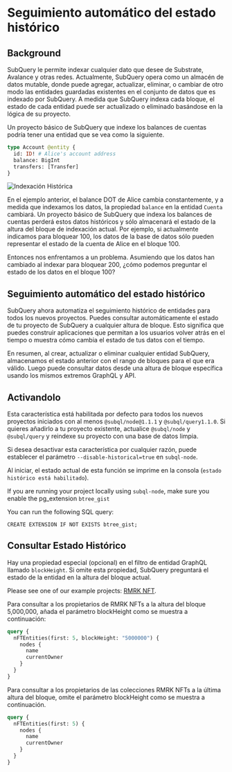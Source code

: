 # Seguimiento automático del estado histórico

## Background

SubQuery le permite indexar cualquier dato que desee de Substrate, Avalance y otras redes. Actualmente, SubQuery opera como un almacén de datos mutable, donde puede agregar, actualizar, eliminar, o cambiar de otro modo las entidades guardadas existentes en el conjunto de datos que es indexado por SubQuery. A medida que SubQuery indexa cada bloque, el estado de cada entidad puede ser actualizado o eliminado basándose en la lógica de su proyecto.

Un proyecto básico de SubQuery que indexe los balances de cuentas podría tener una entidad que se vea como la siguiente.

```graphql
type Account @entity {
  id: ID! # Alice's account address
  balance: BigInt
  transfers: [Transfer]
}
```

![Indexación Histórica](/assets/img/historic_indexing.png
)

En el ejemplo anterior, el balance DOT de Alice cambia constantemente, y a medida que indexamos los datos, la propiedad `balance` en la entidad `Cuenta` cambiará. Un proyecto básico de SubQuery que indexa los balances de cuentas perderá estos datos históricos y sólo almacenará el estado de la altura del bloque de indexación actual. Por ejemplo, si actualmente indicamos para bloquear 100, los datos de la base de datos sólo pueden representar el estado de la cuenta de Alice en el bloque 100.

Entonces nos enfrentamos a un problema. Asumiendo que los datos han cambiado al indexar para bloquear 200, ¿cómo podemos preguntar el estado de los datos en el bloque 100?

## Seguimiento automático del estado histórico

SubQuery ahora automatiza el seguimiento histórico de entidades para todos los nuevos proyectos. Puedes consultar automáticamente el estado de tu proyecto de SubQuery a cualquier altura de bloque. Esto significa que puedes construir aplicaciones que permitan a los usuarios volver atrás en el tiempo o muestra cómo cambia el estado de tus datos con el tiempo.

En resumen, al crear, actualizar o eliminar cualquier entidad SubQuery, almacenamos el estado anterior con el rango de bloques para el que era válido. Luego puede consultar datos desde una altura de bloque específica usando los mismos extremos GraphQL y API.

## Activandolo

Esta característica está habilitada por defecto para todos los nuevos proyectos iniciados con al menos `@subql/node@1.1.1` y `@subql/query1.1.0`. Si quieres añadirlo a tu proyecto existente, actualice `@subql/node` y `@subql/query` y reindexe su proyecto con una base de datos limpia.

Si desea desactivar esta característica por cualquier razón, puede establecer el parámetro `--disable-historical=true` en `subql-node`.

Al iniciar, el estado actual de esta función se imprime en la consola (`estado histórico está habilitado`).

If you are running your project locally using `subql-node`, make sure you enable the pg_extension `btree_gist`

You can run the following SQL query:
```shell
CREATE EXTENSION IF NOT EXISTS btree_gist;
```

## Consultar Estado Histórico

Hay una propiedad especial (opcional) en el filtro de entidad GraphQL llamado `blockHeight`. Si omite esta propiedad, SubQuery preguntará el estado de la entidad en la altura del bloque actual.

Please see one of our example projects: [RMRK NFT](https://explorer.subquery.network/subquery/subquery/rmrk-nft-historical).

Para consultar a los propietarios de RMRK NFTs a la altura del bloque 5,000,000, añada el parámetro blockHeight como se muestra a continuación:

```graphql
query {
  nFTEntities(first: 5, blockHeight: "5000000") {
    nodes {
      name
      currentOwner
    }
  }
}
```

Para consultar a los propietarios de las colecciones RMRK NFTs a la última altura del bloque, omite el parámetro blockHeight como se muestra a continuación.

```graphql
query {
  nFTEntities(first: 5) {
    nodes {
      name
      currentOwner
    }
  }
}
```